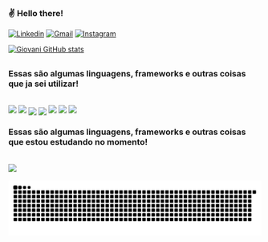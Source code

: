 ### ✌ Hello there!
[![Linkedin](https://img.shields.io/badge/LinkedIn-0077B5?style=for-the-badge&logo=linkedin&logoColor=white)](https://www.linkedin.com/in/giovani-baptista-viana-452334234/)
[![Gmail](https://img.shields.io/badge/Gmail-D14836?style=for-the-badge&logo=gmail&logoColor=white)](mailto:gbv1614@gmail.com)
[![Instagram](https://img.shields.io/badge/Instagram-E4405F?style=for-the-badge&logo=instagram&logoColor=white)](https://www.instagram.com/g.blurryface/)

[![Giovani GitHub stats](https://github-readme-stats.vercel.app/api?username=Skrowler&show_icons=true&show_icons=true&theme=gruvbox)](https://github.com/anuraghazra/github-readme-stats)


##
  
  ### Essas são algumas linguagens, frameworks e outras coisas que ja sei utilizar! 
  
<div style="display: inline_block"><br/>
  <img aling="center" src="https://img.shields.io/badge/Java-ED8B00?style=for-the-badge&logo=java&logoColor=white">
  <img aling="center" src="https://img.shields.io/badge/JavaScript-F7DF1E?style=for-the-badge&logo=javascript&logoColor=black">
  <img align="center" src="https://img.shields.io/badge/HTML-239120?style=for-the-badge&logo=html5&logoColor=white">
  <img align="center" src="https://img.shields.io/badge/CSS-239120?&style=for-the-badge&logo=css3&logoColor=white">
  <img aling="center" src="https://img.shields.io/badge/Microsoft_SQL_Server-CC2927?style=for-the-badge&logo=microsoft-sql-server&logoColor=white">
  <img aling="center" src="https://img.shields.io/badge/Unity-100000?style=for-the-badge&logo=unity&logoColor=white">
  <img aling="center" src="https://img.shields.io/badge/Microsoft_Office-D83B01?style=for-the-badge&logo=microsoft-office&logoColor=white">
 </div>

### Essas são algumas linguagens, frameworks e outras coisas que estou estudando no momento!

<div style="display: inline_block"><br/>
  <img aling="center" src="https://img.shields.io/badge/C%23-239120?style=for-the-badge&logo=c-sharp&logoColor=white">
</div>

![Snake animation](https://github.com/Skrowler/Skrowler/blob/output/github-contribution-grid-snake.svg)
